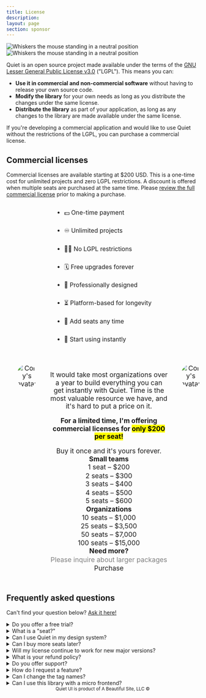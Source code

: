 ```yaml
---
title: License
description: 
layout: page
section: sponsor
---
```


<img class="whiskers only-light" src="/assets/images/whiskers/whiskers-neutral-light.svg" alt="Whiskers the mouse standing in a neutral position">
<img class="whiskers only-dark" src="/assets/images/whiskers/whiskers-neutral-dark.svg" alt="Whiskers the mouse standing in a neutral position">

Quiet is an open source project made available under the terms of the [GNU Lesser General Public License v3.0](https://www.tldrlegal.com/license/gnu-lesser-general-public-license-v3-lgpl-3) ("LGPL"). This means you can:

- **Use it in commercial and non-commercial software** without having to release your own source code.
- **Modify the library** for your own needs as long as you distribute the changes under the same license.
- **Distribute the library** as part of your application, as long as any changes to the library are made available under the same license.

If you're developing a commercial application and would like to use Quiet without the restrictions of the LGPL, you can purchase a commercial license.

## Commercial licenses

Commercial licenses are available starting at $200 USD. This is a one-time cost for unlimited projects and zero LGPL restrictions. A discount is offered when multiple seats are purchased at the same time. Please [review the full commercial license](TODO) prior to making a purchase.

<div style="max-width: fit-content; margin: 1rem auto;">
  <ul class="two-columns unstyled-list" style="font-size: 1.125em; line-height: 3;">
    <li>💵 One-time payment</li>
    <li>♾️ Unlimited projects</li>
    <li>⛓️‍💥 No LGPL restrictions</li>
    <li>🗓️ Free upgrades forever</li>
    <li>🎨 Professionally designed</li>
    <li>⏳ Platform-based for longevity</li>
    <li>💺 Add seats any time</li>
    <li>🚀 Start using instantly</li>
  </ul>
</div>

<div id="pricing-callout">
<div class="quote">
  <img 
    src="https://gravatar.com/avatar/bf1b3b95fd5b096a3592247c29667b33?s=400" 
    alt="Cory's avatar"
  >
  <div>
  <p>It would take most organizations over a year to build everything you can get instantly with Quiet. Time is the most valuable resource we have, and it's hard to put a price on it.</p>
  <p><strong>For a limited time, I'm offering commercial licenses for <mark>only $200 per seat!</mark></strong></p>
  <p style="margin-block-end: 0;">Buy it once and it's yours forever.</p>

  <quiet-select id="seats-select" label="Number of seats" size="lg" pill>
    <optgroup label="Small teams">
      <option name="1">1 seat – $200</option>
      <option name="2">2 seats – $300</option>
      <option name="3">3 seats – $400</option>
      <option name="4">4 seats – $500</option>
      <option name="5">5 seats – $600</option>
    </optgroup>
    <optgroup label="Organizations">
      <option name="10">10 seats – $1,000</option>
      <option name="25">25 seats – $3,500</option>
      <option name="50">50 seats – $7,000</option>
      <option name="100">100 seats – $15,000</option>
    </optgroup>
    <optgroup label="Need more?">
      <option disabled>Please inquire about larger packages</option>
    </optgroup>
  </quiet-select>

  <quiet-button variant="primary" size="lg" pill href="TODO" target="_blank">
    Purchase
  </quiet-button>
  </div>
  <img 
    src="/assets/images/heart.png" 
    alt="Cory's avatar"
    class="not-mobile"
  >
</div>
</div>

## Frequently asked questions

Can't find your question below? [Ask it here!](https://github.com/quietui/quiet/discussions)

<details name="faq">
  <summary>Do you offer a free trial?</summary>
  You can use the open source version of Quiet in a non-production environment to determine if it's a good fit for your needs. A commercial license is required before deploying the software to production unless your project is LGPL-compatible.
</details>

<details name="faq">
  <summary>What is a "seat?"</summary>
  In the context of licensing, a "seat" is any user who designs, develops, and/or works with the library's HTML, CSS, or JavaScript on a regular basis. For example, a small team with one designer and two developers would purchase a license for three seats.
</details>

<details name="faq">
  <summary>Can I use Quiet in my design system?</summary>
  Yes, but you will need a commercial license if you don't wish to make your modifications available under the LGPL.
</details>

<details name="faq">
  <summary>Can I buy more seats later?</summary>
  You can purchase additional seats using the form on this page. However, the discount for additional seats cannot be combined for subsequent purchases.
</details>

<details name="faq">
  <summary>Will my license continue to work for new major versions?</summary>
  All licenses purchased today will work for all future versions of the library. If pricing changes in the future, licenses purchased before such changes will be grandfathered in.
</details>

<details name="faq">
  <summary>What is your refund policy?</summary>
  Refunds are offered up to 30 days from the date of purchase. I want you to be happy with your purchase! (Remember that you can try it before you buy it!)
</details>

<details name="faq">
  <summary>Do you offer support?</summary>
  I actively try to fix bugs, improve the library, and answer all users' questions. However, a commercial license isn't a guarantee of support. I ask that bugs be <a href="https://github.com/quietui/quiet/issues">reported on GitHub</a> and support questions be asked in the <a href="https://github.com/quietui/quiet/discussions">discussion forum</a> for the benefit of the community. I will always do my best to help you!
</details>

<details name="faq">
  <summary>How do I request a feature?</summary>
  Features can be requested in the <a href="https://github.com/quietui/quiet/discussions/categories/feature-requests">discussion forum</a>. Please search before posting to avoid creating a duplicate request.
</details>

<details name="faq">
  <summary>Can I change the tag names?</summary>
  Component tag names, e.g. <code>&lt;quiet-button&gt;</code>, cannot be changed due to the way they're referenced in supporting code and styles. Attempting to change tag names, e.g. by extending the associated classes, will cause unexpected behaviors and isn't a supported feature of the library.
</details>

<details name="faq">
  <summary>Can I use this library with a micro frontend?</summary>
  Because custom elements are registered globally, I don't recommend using Quiet in a micro frontend architecture <em>unless</em> you move it to the top of the stack. Avoid loading the library multiple times, as this will cause version conflicts and load more code than is necessary.
</details>

<small class="copyright">
  Quiet UI is product of A Beautiful Site, LLC
  &copy;<quiet-date year="numeric"></quiet-date>
</small>


<style>
  #pricing-callout {
    background-color: var(--quiet-paper-color);
    border: var(--quiet-border-style) var(--quiet-border-width) var(--quiet-neutral-stroke-softer);
    border-radius: calc(var(--quiet-border-radius) * 6);
    box-shadow: var(--quiet-shadow-softer);
    text-align: center;
    padding: 2rem;
    margin-block: calc(var(--quiet-content-spacing) * 1.5);
    scale: 1.025;

    .quote {
      display: flex;
      align-items: start;
      gap: 2rem;
      font-size: 1.0625rem;
    }

    quiet-select {
      margin-block-start: 2rem;
      margin-block-end: 1rem;
    }

    quiet-button {
      width: 100%;
    }

    img {
      max-width: 5rem;
      height: auto;
      border-radius: 50%;
    }

    @media screen and (max-width: 959px) {
      & .quote {
        flex-direction: column;
        align-items: center;
      }

      & quiet-button {
        max-width: 80%;
      }
    }
  }

  #seats-select {
    margin-block-start: 2rem;
  }

  #seats-select::part(label),
  #seats-select::part(description) {
    position: absolute;
    width: 1px;
    height: 1px;
    overflow: hidden;
    white-space: nowrap;
    clip: rect(0 0 0 0);
    clip-path: inset(50%);      
  }

  .copyright {
    display: block;
    color: var(--quiet-text-muted);
    text-align: center;
    margin-block-end: 2rem;
  }
</style>
